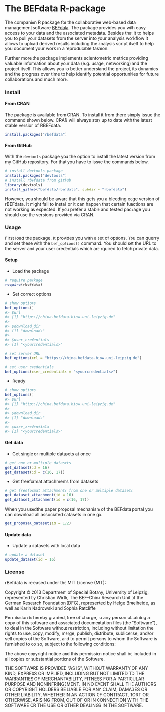 
# The BEFdata R-package

The companion R package for the collaborative web-based data management
software [BEFdata](https://github.com/cpfaff/befdata). The package
provides you with easy access to your data and the associated metadata.
Besides that it to helps you to pull your datasets from the server into
your analysis workflow it allows to upload derived results including the
analysis script itself to help you document your work in a reproducible
fashion.

Further more the package implements scientometric metrics providing
valuable information about your data (e.g. usage, networking) and the
project itself. This allows you to better understand the project, its
dynamics and the progress over time to help identify potential
opportunities for future collaborations and much more.

### Install

#### From CRAN

The package is available from CRAN. To install it from there simply
issue the command shown below. CRAN will always stay up to date with the
latest stable version of RBEFdata.

``` r
install.packages("rbefdata")
```

#### From GitHub

With the `devtools` package you the option to install the latest version
from my GitHub repository. For that you have to issue the commands
below.

``` r
# install devtools package
install.packages("devtools")
# install rbefdata from github
library(devtools)
install_github("befdata/rbefdata", subdir = "rbefdata")
```

However, you should be aware that this gets you a bleeding edge version
of rBEFdata. It might fail to install or it can happen that certain
functions are not working as expected. If you prefer a stable and tested
package you should use the versions provided via CRAN.

### Usage

First load the package. It provides you with a set of options. You can
querry and set these with the `bef_options()` command. You should set
the URL to the server and your user credentials which are rquired to
fetch private data.

#### Setup

  - Load the package

<!-- end list -->

``` r
# require package
require(rbefdata)
```

  - Set correct options

<!-- end list -->

``` r
# show options
bef_options()
#> $url
#> [1] "https://china.befdata.biow.uni-leipzig.de"
#> 
#> $download_dir
#> [1] "downloads"
#> 
#> $user_credentials
#> [1] "<yourcredentials>"
```

``` r
# set server URL
bef_options(url = "https://china.befdata.biow.uni-leipzig.de")
```

``` r
# set user credentials
bef_options(user_credentials = "<yourcredentials>")
```

  - Ready

<!-- end list -->

``` r
# show options
bef_options()
#> $url
#> [1] "https://china.befdata.biow.uni-leipzig.de"
#> 
#> $download_dir
#> [1] "downloads"
#> 
#> $user_credentials
#> [1] "<yourcredentials>"
```

#### Get data

  - Get single or multiple datasets at once

<!-- end list -->

``` r
# get one or multiple datasets
get_dataset(id = 16)
get_dataset(id = c(16, 17))
```

  - Get freeformat attachments from datasets

<!-- end list -->

``` r
# get freeformat attachments from one or multiple datasets
get_dataset_attachment(id = 16)
get_dataset_attachment(id = c(16, 17))
```

When you usedthe paper proposal mechanism of the BEFdata portal you can
download all associated datasets in one go.

``` r
get_proposal_dataset(id = 122)
```

#### Update data

  - Update a datasets with local data

<!-- end list -->

``` r
# update a dataset
update_dataset(id = 16)
```

### License

rBefdata is released under the MIT License (MIT):

Copyright © 2013 Department of Special Botany, University of Leipzig,
represented by Christian Wirth, The BEF-China Research Unit of the
German Research Foundation (DFG), represented by Helge Bruelheide, as
well as Karin Nadrowski and Sophia Ratcliffe

Permission is hereby granted, free of charge, to any person obtaining a
copy of this software and associated documentation files (the
“Software”), to deal in the Software without restriction, including
without limitation the rights to use, copy, modify, merge, publish,
distribute, sublicense, and/or sell copies of the Software, and to
permit persons to whom the Software is furnished to do so, subject to
the following conditions:

The above copyright notice and this permission notice shall be included
in all copies or substantial portions of the Software.

THE SOFTWARE IS PROVIDED “AS IS”, WITHOUT WARRANTY OF ANY KIND, EXPRESS
OR IMPLIED, INCLUDING BUT NOT LIMITED TO THE WARRANTIES OF
MERCHANTABILITY, FITNESS FOR A PARTICULAR PURPOSE AND NONINFRINGEMENT.
IN NO EVENT SHALL THE AUTHORS OR COPYRIGHT HOLDERS BE LIABLE FOR ANY
CLAIM, DAMAGES OR OTHER LIABILITY, WHETHER IN AN ACTION OF CONTRACT,
TORT OR OTHERWISE, ARISING FROM, OUT OF OR IN CONNECTION WITH THE
SOFTWARE OR THE USE OR OTHER DEALINGS IN THE SOFTWARE.
